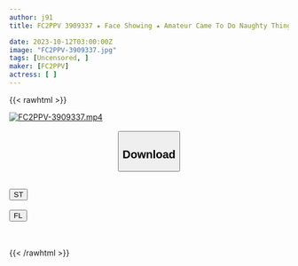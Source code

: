 ```yaml
---
author: j91
title: FC2PPV 3909337 ★ Face Showing ★ Amateur Came To Do Naughty Things! Case #12 First Attempt At 5P In Naughty Costumes! Costume Change In The Second Half For Shiho-Chan (21) [With Bonus]

date: 2023-10-12T03:00:00Z
image: "FC2PPV-3909337.jpg"
tags: [Uncensored, ]
maker: [FC2PPV]
actress: [ ]
---
```



{{< rawhtml >}}

<div class="video" data-videoid="dOOdqXLmPWfkXDQ">
    <a href="javascript:;">
        <img src="https://my.j91.asia/posts/FC2PPV-3909337/FC2PPV-3909337.jpg" width="WIDTH" height="HEIGHT" alt="FC2PPV-3909337.mp4" loading="lazy">
    </a>
</div>

<script type="text/javascript" src="https://j91.asia/asset/on-demand-st.js"></script>

<br>
  <link rel="stylesheet" href="https://j91.asia/asset/bs5.css">
  
  <center>
  <button class="btn btn-primary" type="button" data-bs-toggle="collapse" data-bs-target=".multi-collapse" aria-expanded="false" aria-controls="multiCollapseExample1 multiCollapseExample2"><h2>Download</h2></button></center>
</p>
<div class="row">
  <div class="col">
    <div class="collapse multi-collapse" id="multiCollapseExample1">
      <div class="card card-body">
	      	      <br>
<div class="buttons">  
<a href="https://streamtape.to/v/dOOdqXLmPWfkXDQ"><button class="btn-hover color-3"><i class="fa fa-download"></i> ST</button></a></div>
    </div>
  </div>
</div>
  <div class="col">
    <div class="collapse multi-collapse" id="multiCollapseExample2">
      <div class="card card-body">
	      <br>
<div class="buttons">
    <a href="https://filelions.online/f/f1x0mp6t0ew5"><button class="btn-hover color-9"><i class="fa fa-download"></i> FL</button></a></div>
<br><br>
      </div>
    </div>
  </div>
</div>

{{< /rawhtml >}}